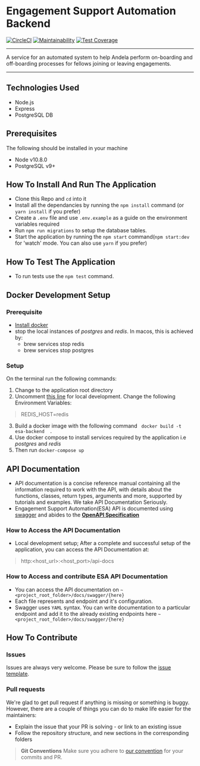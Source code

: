 # Engagement Support Automation Backend
[![CircleCI](https://circleci.com/gh/andela/bp-esa-backend/tree/develop.svg?style=svg)](https://circleci.com/gh/andela/bp-esa-backend/tree/develop) [![Maintainability](https://api.codeclimate.com/v1/badges/7ca38aaad866dd17a948/maintainability)](https://codeclimate.com/github/andela/bp-esa-backend/maintainability) [![Test Coverage](https://api.codeclimate.com/v1/badges/7ca38aaad866dd17a948/test_coverage)](https://codeclimate.com/github/andela/bp-esa-backend/test_coverage)
<hr>

A service for an automated system to help Andela perform on-boarding and off-boarding processes for fellows joining or leaving engagements.
<hr>

## Technologies Used
- Node.js
- Express
- PostgreSQL DB

## Prerequisites
The following should be installed in your machine
- Node v10.8.0
- PostgreSQL v9+

## How To Install And Run The Application

* Clone this Repo and `cd` into it
* Install all the dependancies by running the `npm install` command (or `yarn install` if you prefer)
* Create a `.env` file and use `.env.example` as a guide on the environment variables required
* Run `npm run migrations` to setup the database tables.
* Start the application by running the `npm start` command(`npm start:dev` for 'watch' mode. You can also use `yarn` if you prefer)

## How To Test The Application

* To run tests use the `npm test` command.

## Docker Development Setup
### Prerequisite
* [Install docker](https://docs.docker.com/install/)
* stop the local instances of *postgres* and *redis*. In macos, this is achieved by:
    - brew services stop redis
    - brew services stop postgres
### Setup
 On the terminal run the following  commands:
1. Change to the application root directory
2. Uncomment  [this line](https://github.com/andela/bp-esa-backend/blob/1828ebf586cf5a04cae00b5b92fda845f3825932/Dockerfile#L23) for  local development. Change  the  following Environment Variables:
>REDIS_HOST=redis

3. Build a docker image with the following command
` docker build -t esa-backend  .`
4. Use docker  compose to install services required by the application i.e *postgres* and *redis*
5. Then run `docker-compose up`


## API Documentation
*  API documentation is a concise reference manual containing all the information required to work with the API, with details about the functions, classes, return types, arguments and more, supported by tutorials and examples. We take API Documentation Seriously.
* Engagement Support Automation(ESA) API is documented using [swagger](https://swagger.io/) and abides to the [**OpenAPI Specification**](https://swagger.io/specification/)
### How to Access the API Documentation
* Local development setup; After a complete and successful setup of the application, you can access the API Documentation at:
> http:<host_url>:<host_port>/api-docs
### How to Access and contribute ESA API Documentation
* You can access the API documentation on `~<project_root_folder>/docs/swagger/{here}`
* Each file represents and endpoint and it's configuration.
* Swagger uses `YAML` syntax. You can write documentation to a particular endpoint and add it to the already existing endpoints here `~<project_root_folder>/docs/swagger/{here}`

## How To Contribute

### Issues
Issues are always very welcome. Please be sure to follow the [issue template](https://github.com/andela/engineering-playbook/issues/new).

### Pull requests
We're glad to get pull request if anything is missing or something is buggy. However, there are a couple of things you can do to make life easier for the maintainers:

- Explain the issue that your PR is solving - or link to an existing issue
- Follow the repository structure, and new sections in the corresponding folders

>**Git Conventions**
>Make sure you adhere to [our convention](https://github.com/andela/engineering-playbook/tree/master/5.%20Developing/Conventions#commit-message) for your commits and PR.

